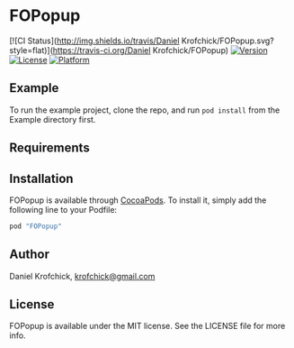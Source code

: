 # FOPopup

[![CI Status](http://img.shields.io/travis/Daniel Krofchick/FOPopup.svg?style=flat)](https://travis-ci.org/Daniel Krofchick/FOPopup)
[![Version](https://img.shields.io/cocoapods/v/FOPopup.svg?style=flat)](http://cocoapods.org/pods/FOPopup)
[![License](https://img.shields.io/cocoapods/l/FOPopup.svg?style=flat)](http://cocoapods.org/pods/FOPopup)
[![Platform](https://img.shields.io/cocoapods/p/FOPopup.svg?style=flat)](http://cocoapods.org/pods/FOPopup)

## Example

To run the example project, clone the repo, and run `pod install` from the Example directory first.

## Requirements

## Installation

FOPopup is available through [CocoaPods](http://cocoapods.org). To install
it, simply add the following line to your Podfile:

```ruby
pod "FOPopup"
```

## Author

Daniel Krofchick, krofchick@gmail.com

## License

FOPopup is available under the MIT license. See the LICENSE file for more info.

